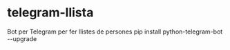 # telegram-llista
Bot per Telegram per fer llistes de persones
pip install python-telegram-bot --upgrade
